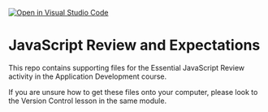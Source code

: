 [![Open in Visual Studio Code](https://classroom.github.com/assets/open-in-vscode-c66648af7eb3fe8bc4f294546bfd86ef473780cde1dea487d3c4ff354943c9ae.svg)](https://classroom.github.com/online_ide?assignment_repo_id=9056705&assignment_repo_type=AssignmentRepo)
# JavaScript Review and Expectations

This repo contains supporting files for the Essential JavaScript Review activity in the Application Development course.

If you are unsure how to get these files onto your computer, please look to the Version Control lesson in the same module.

